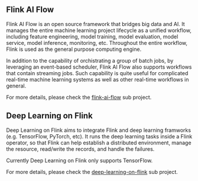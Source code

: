 ## Flink AI Flow

Flink AI Flow is an open source framework that bridges big data and AI. It manages the entire machine learning project lifecycle as a unified workflow, including feature engineering, model training, model evaluation, model service, model inference, monitoring, etc. Throughout the entire workflow, Flink is used as the general purpose computing engine.

In addition to the capability of orchistrating a group of batch jobs, by leveraging an event-based scheduler, Flink AI Flow also supports workflows that contain streaming jobs. Such capability is quite useful for complicated real-time machine learning systems as well as other real-time workflows in general.

For more details, please check the [flink-ai-flow](flink-ai-flow) sub project.

## Deep Learning on Flink

Deep Learning on Flink aims to integrate Flink and deep learning framworks (e.g. TensorFlow, PyTorch, etc). It runs the deep learning tasks inside a Flink operator, so that Flink can help establish a distributed environment, manage the resource, read/write the records, and handle the failures.

Currently Deep Learning on Flink only supports TensorFlow.

For more details, please check the [deep-learning-on-flink](deep-learning-on-flink) sub project.
